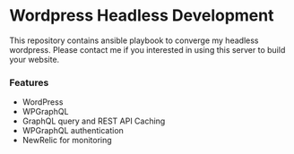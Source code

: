 # Wordpress Headless Development

This repository contains ansible playbook to converge my headless wordpress.
Please contact me if you interested in using this server to build your website.

### Features

- WordPress
- WPGraphQL
- GraphQL query and REST API Caching
- WPGraphQL authentication
- NewRelic for monitoring
